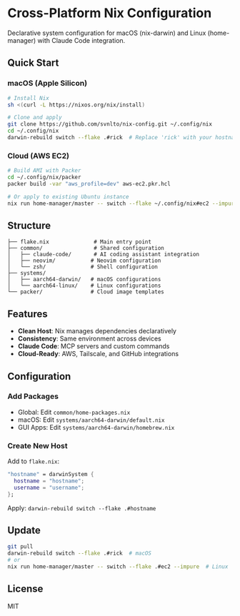 # Cross-Platform Nix Configuration

Declarative system configuration for macOS (nix-darwin) and Linux (home-manager) with Claude Code integration.

## Quick Start

### macOS (Apple Silicon)

```bash
# Install Nix
sh <(curl -L https://nixos.org/nix/install)

# Clone and apply
git clone https://github.com/svnlto/nix-config.git ~/.config/nix
cd ~/.config/nix
darwin-rebuild switch --flake .#rick  # Replace 'rick' with your hostname
```

### Cloud (AWS EC2)

```bash
# Build AMI with Packer
cd ~/.config/nix/packer
packer build -var "aws_profile=dev" aws-ec2.pkr.hcl

# Or apply to existing Ubuntu instance
nix run home-manager/master -- switch --flake ~/.config/nix#ec2 --impure
```

## Structure

```
├── flake.nix              # Main entry point
├── common/                # Shared configuration
│   ├── claude-code/       # AI coding assistant integration
│   ├── neovim/           # Neovim configuration
│   └── zsh/              # Shell configuration
├── systems/
│   ├── aarch64-darwin/   # macOS configurations
│   └── aarch64-linux/    # Linux configurations
└── packer/               # Cloud image templates
```

## Features

- **Clean Host**: Nix manages dependencies declaratively
- **Consistency**: Same environment across devices
- **Claude Code**: MCP servers and custom commands
- **Cloud-Ready**: AWS, Tailscale, and GitHub integrations

## Configuration

### Add Packages
- Global: Edit `common/home-packages.nix`
- macOS: Edit `systems/aarch64-darwin/default.nix`
- GUI Apps: Edit `systems/aarch64-darwin/homebrew.nix`

### Create New Host

Add to `flake.nix`:

```nix
"hostname" = darwinSystem {
  hostname = "hostname";
  username = "username";
};
```

Apply: `darwin-rebuild switch --flake .#hostname`

## Update

```bash
git pull
darwin-rebuild switch --flake .#rick  # macOS
# or
nix run home-manager/master -- switch --flake .#ec2 --impure  # Linux
```

## License

MIT
